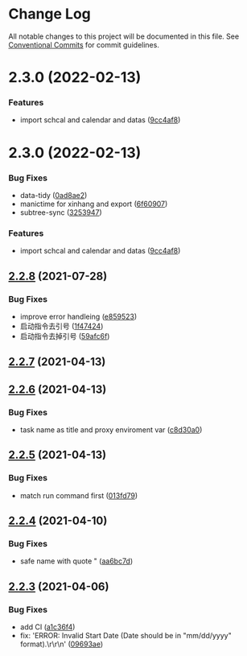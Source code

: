 # Change Log

All notable changes to this project will be documented in this file.
See [Conventional Commits](https://conventionalcommits.org) for commit guidelines.

# 2.3.0 (2022-02-13)


### Features

* import schcal and calendar and datas ([9cc4af8](https://github.com/snomiao/schcal/commit/9cc4af86dacd735c2c2c2ad695295dadee7004f6))





# 2.3.0 (2022-02-13)


### Bug Fixes

* data-tidy ([0ad8ae2](https://github.com/snomiao/schcal/commit/0ad8ae2a9c2e967de9fb917262ef1e35628f144b))
* manictime for xinhang and export ([6f60907](https://github.com/snomiao/schcal/commit/6f609077ca378278e4a110bad3271a095024a76e))
* subtree-sync ([3253947](https://github.com/snomiao/schcal/commit/3253947a085b16aae34d0a0260d83f2ae1b3e56a))


### Features

* import schcal and calendar and datas ([9cc4af8](https://github.com/snomiao/schcal/commit/9cc4af86dacd735c2c2c2ad695295dadee7004f6))



## [2.2.8](https://github.com/snomiao/schcal/compare/v2.2.7...v2.2.8) (2021-07-28)


### Bug Fixes

* improve error handleing ([e859523](https://github.com/snomiao/schcal/commit/e859523686b406fb48971afd86598e23ce5371cb))
* 启动指令去引号 ([1f47424](https://github.com/snomiao/schcal/commit/1f47424f0eb20566dc3757d1106a55e7ee8f1a2f))
* 启动指令去掉引号 ([59afc6f](https://github.com/snomiao/schcal/commit/59afc6f06eb141ebcd8537b569189b6777520d55))



## [2.2.7](https://github.com/snomiao/schcal/compare/v2.2.6...v2.2.7) (2021-04-13)



## [2.2.6](https://github.com/snomiao/schcal/compare/v2.2.5...v2.2.6) (2021-04-13)


### Bug Fixes

* task name as title and proxy enviroment var ([c8d30a0](https://github.com/snomiao/schcal/commit/c8d30a079e1c21453340780ea405c6de9048021b))



## [2.2.5](https://github.com/snomiao/schcal/compare/v2.2.4...v2.2.5) (2021-04-13)


### Bug Fixes

* match run command first ([013fd79](https://github.com/snomiao/schcal/commit/013fd79a5c21fd37d8503eedeab082be649cbb1a))



## [2.2.4](https://github.com/snomiao/schcal/compare/v2.2.3...v2.2.4) (2021-04-10)


### Bug Fixes

* safe name with quote " ([aa6bc7d](https://github.com/snomiao/schcal/commit/aa6bc7d56ff1e69436d93a6483fb3bd00b2570d8))



## [2.2.3](https://github.com/snomiao/schcal/compare/v1.1.1...v2.2.3) (2021-04-06)


### Bug Fixes

* add CI ([a1c36f4](https://github.com/snomiao/schcal/commit/a1c36f4d912709023fb71123e90469150b6992ab))
* fix: 'ERROR: Invalid Start Date (Date should be in "mm/dd/yyyy" format).\r\r\n' ([09693ae](https://github.com/snomiao/schcal/commit/09693aed77fcdd14c3da5ec3cb90acdf6a560966))
